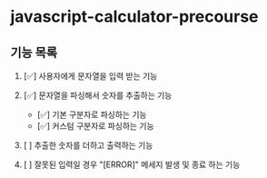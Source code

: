 # javascript-calculator-precourse

## 기능 목록

1. [✅] 사용자에게 문자열을 입력 받는 기능

2. [✅] 문자열을 파싱해서 숫자를 추출하는 기능

   - [✅] 기본 구분자로 파싱하는 기능
   - [✅] 커스텀 구분자로 파싱하는 기능

3. [ ] 추출한 숫자를 더하고 출력하는 기능

4. [ ] 잘못된 입력일 경우 "[ERROR]" 메세지 발생 및 종료 하는 기능
